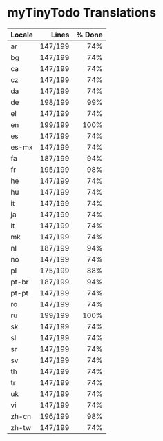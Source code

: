 # myTinyTodo Translations

| Locale |  Lines  | % Done |
|:-------|--------:|-------:|
| ar     | 147/199 |    74% |
| bg     | 147/199 |    74% |
| ca     | 147/199 |    74% |
| cz     | 147/199 |    74% |
| da     | 147/199 |    74% |
| de     | 198/199 |    99% |
| el     | 147/199 |    74% |
| en     | 199/199 |   100% |
| es     | 147/199 |    74% |
| es-mx  | 147/199 |    74% |
| fa     | 187/199 |    94% |
| fr     | 195/199 |    98% |
| he     | 147/199 |    74% |
| hu     | 147/199 |    74% |
| it     | 147/199 |    74% |
| ja     | 147/199 |    74% |
| lt     | 147/199 |    74% |
| mk     | 147/199 |    74% |
| nl     | 187/199 |    94% |
| no     | 147/199 |    74% |
| pl     | 175/199 |    88% |
| pt-br  | 187/199 |    94% |
| pt-pt  | 147/199 |    74% |
| ro     | 147/199 |    74% |
| ru     | 199/199 |   100% |
| sk     | 147/199 |    74% |
| sl     | 147/199 |    74% |
| sr     | 147/199 |    74% |
| sv     | 147/199 |    74% |
| th     | 147/199 |    74% |
| tr     | 147/199 |    74% |
| uk     | 147/199 |    74% |
| vi     | 147/199 |    74% |
| zh-cn  | 196/199 |    98% |
| zh-tw  | 147/199 |    74% |
